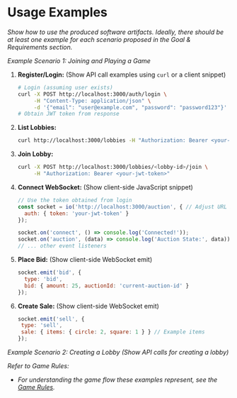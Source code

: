 # Usage Examples

*Show how to use the produced software artifacts. Ideally, there should be at least one example for each scenario
proposed in the Goal & Requirements section.*

*Example Scenario 1: Joining and Playing a Game*

1. **Register/Login:** (Show API call examples using `curl` or a client snippet)
   ```bash
   # Login (assuming user exists)
   curl -X POST http://localhost:3000/auth/login \
        -H "Content-Type: application/json" \
        -d '{"email": "user@example.com", "password": "password123"}'
   # Obtain JWT token from response
   ```
2. **List Lobbies:**
   ```bash
   curl http://localhost:3000/lobbies -H "Authorization: Bearer <your-jwt-token>"
   ```
3. **Join Lobby:**
   ```bash
   curl -X POST http://localhost:3000/lobbies/<lobby-id>/join \
        -H "Authorization: Bearer <your-jwt-token>"
   ```
4. **Connect WebSocket:** (Show client-side JavaScript snippet)
   ```javascript
   // Use the token obtained from login
   const socket = io('http://localhost:3000/auction', { // Adjust URL if needed
     auth: { token: 'your-jwt-token' }
   });

   socket.on('connect', () => console.log('Connected!'));
   socket.on('auction', (data) => console.log('Auction State:', data));
   // ... other event listeners
   ```
5. **Place Bid:** (Show client-side WebSocket emit)
   ```javascript
   socket.emit('bid', {
     type: 'bid',
     bid: { amount: 25, auctionId: 'current-auction-id' }
   });
   ```
6. **Create Sale:** (Show client-side WebSocket emit)
    ```javascript
   socket.emit('sell', {
     type: 'sell',
     sale: { items: { circle: 2, square: 1 } } // Example items
   });
   ```

*Example Scenario 2: Creating a Lobby*
*(Show API calls for creating a lobby)*

*Refer to Game Rules:*

* *For understanding the game flow these examples represent, see the [Game Rules](/game-rules).* 